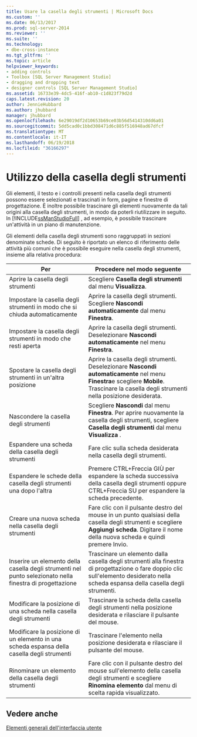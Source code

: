 ```yaml
---
title: Usare la casella degli strumenti | Microsoft Docs
ms.custom: ''
ms.date: 06/13/2017
ms.prod: sql-server-2014
ms.reviewer: ''
ms.suite: ''
ms.technology:
- dbe-cross-instance
ms.tgt_pltfrm: ''
ms.topic: article
helpviewer_keywords:
- adding controls
- Toolbox [SQL Server Management Studio]
- dragging and dropping text
- designer controls [SQL Server Management Studio]
ms.assetid: 16733e39-4dc5-416f-ab10-c1d823f79d2d
caps.latest.revision: 20
author: JennieHubbard
ms.author: jhubbard
manager: jhubbard
ms.openlocfilehash: 6e29019df2d10653b69ce03b56d5414310dd6a01
ms.sourcegitcommit: 5dd5cad0c1bbd308471d6c885f516948ad67dfcf
ms.translationtype: MT
ms.contentlocale: it-IT
ms.lasthandoff: 06/19/2018
ms.locfileid: "36166297"
---
```

# <a name="use-the-toolbox"></a>Utilizzo della casella degli strumenti
  Gli elementi, il testo e i controlli presenti nella casella degli strumenti possono essere selezionati e trascinati in form, pagine e finestre di progettazione. È inoltre possibile trascinare gli elementi nuovamente da tali origini alla casella degli strumenti, in modo da poterli riutilizzare in seguito. In [!INCLUDE[ssManStudioFull](../includes/ssmanstudiofull-md.md)] , ad esempio, è possibile trascinare un'attività in un piano di manutenzione.  
  
 Gli elementi della casella degli strumenti sono raggruppati in sezioni denominate schede. Di seguito è riportato un elenco di riferimento delle attività più comuni che è possibile eseguire nella casella degli strumenti, insieme alla relativa procedura:  
  
|Per|Procedere nel modo seguente|  
|--------|-------------|  
|Aprire la casella degli strumenti|Scegliere **Casella degli strumenti** dal menu **Visualizza**.|  
|Impostare la casella degli strumenti in modo che si chiuda automaticamente|Aprire la casella degli strumenti. Scegliere **Nascondi automaticamente** dal menu **Finestra**.|  
|Impostare la casella degli strumenti in modo che resti aperta|Aprire la casella degli strumenti. Deselezionare **Nascondi automaticamente** nel menu **Finestra**.|  
|Spostare la casella degli strumenti in un'altra posizione|Aprire la casella degli strumenti. Deselezionare **Nascondi automaticamente** nel menu **Finestra**e scegliere **Mobile**. Trascinare la casella degli strumenti nella posizione desiderata.|  
|Nascondere la casella degli strumenti|Scegliere **Nascondi** dal menu **Finestra**. Per aprire nuovamente la casella degli strumenti, scegliere **Casella degli strumenti** dal menu **Visualizza** .|  
|Espandere una scheda della casella degli strumenti|Fare clic sulla scheda desiderata nella casella degli strumenti.|  
|Espandere le schede della casella degli strumenti una dopo l'altra|Premere CTRL+Freccia GIÙ per espandere la scheda successiva della casella degli strumenti oppure CTRL+Freccia SU per espandere la scheda precedente.|  
|Creare una nuova scheda nella casella degli strumenti|Fare clic con il pulsante destro del mouse in un punto qualsiasi della casella degli strumenti e scegliere **Aggiungi scheda**. Digitare il nome della nuova scheda e quindi premere Invio.|  
|Inserire un elemento della casella degli strumenti nel punto selezionato nella finestra di progettazione|Trascinare un elemento dalla casella degli strumenti alla finestra di progettazione o fare doppio clic sull'elemento desiderato nella scheda espansa della casella degli strumenti.|  
|Modificare la posizione di una scheda nella casella degli strumenti|Trascinare la scheda della casella degli strumenti nella posizione desiderata e rilasciare il pulsante del mouse.|  
|Modificare la posizione di un elemento in una scheda espansa della casella degli strumenti|Trascinare l'elemento nella posizione desiderata e rilasciare il pulsante del mouse.|  
|Rinominare un elemento della casella degli strumenti|Fare clic con il pulsante destro del mouse sull'elemento della casella degli strumenti e scegliere **Rinomina elemento** dal menu di scelta rapida visualizzato.|  
  
## <a name="see-also"></a>Vedere anche  
 [Elementi generali dell'interfaccia utente](general-user-interface-elements.md)  
  
  